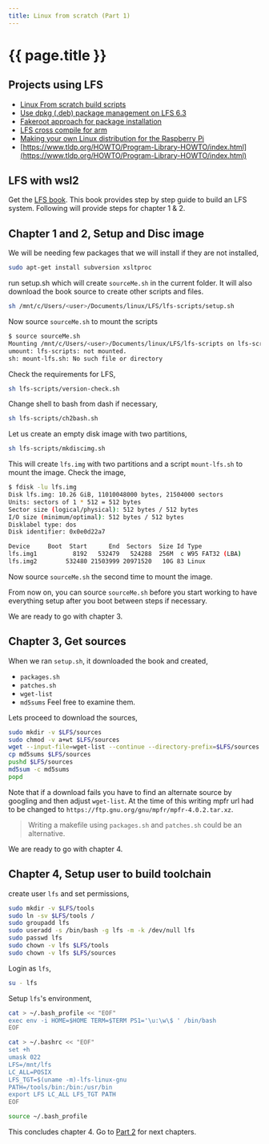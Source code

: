 ```yaml
---
title: Linux from scratch (Part 1)
---
```


# {{ page.title }}

## Projects using LFS
* [Linux From scratch build scripts](https://github.com/jfdelnero/LinuxFromScratch)
* [Use dpkg (.deb) package management on LFS 6.3](http://www.linuxfromscratch.org/hints/downloads/files/dpkg.txt)
* [Fakeroot approach for package installation](http://www.linuxfromscratch.org/hints/downloads/files/fakeroot.txt)
* [LFS cross compile for arm](https://clfs.org/view/clfs-embedded/arm/cross-tools/variables.html)
* [Making your own Linux distribution for the Raspberry Pi](https://pixelspark.nl/2019/making-your-own-linux-distribution-for-the-raspberry-pi-for-fun-and-profit-part-1)
* [https://www.tldp.org/HOWTO/Program-Library-HOWTO/index.html](https://www.tldp.org/HOWTO/Program-Library-HOWTO/index.html)

## LFS with wsl2
Get the [LFS book](http://www.linuxfromscratch.org/lfs/download.html). This book provides step by step guide to build an LFS system. Following will provide steps for chapter 1 & 2.

## Chapter 1 and 2, Setup and Disc image
We will be needing few packages that we will install if they are not installed,
```bash
sudo apt-get install subversion xsltproc
```

run setup.sh which will create ``sourceMe.sh`` in the current folder. It will also download the book source to create other scripts and files.
```bash
sh /mnt/c/Users/<user>/Documents/linux/LFS/lfs-scripts/setup.sh
```

Now source ``sourceMe.sh`` to mount the scripts
```bash
$ source sourceMe.sh
Mounting /mnt/c/Users/<user>/Documents/linux/LFS/lfs-scripts on lfs-scripts
umount: lfs-scripts: not mounted.
sh: mount-lfs.sh: No such file or directory
```

Check the requirements for LFS,
```bash
sh lfs-scripts/version-check.sh
```

Change shell to bash from dash if necessary,
```bash
sh lfs-scripts/ch2bash.sh
```

Let us create an empty disk image with two partitions,
```bash
sh lfs-scripts/mkdiscimg.sh
```
This will create ``lfs.img`` with two partitions and a script ``mount-lfs.sh`` to mount the image. Check the image, 
```bash
$ fdisk -lu lfs.img
Disk lfs.img: 10.26 GiB, 11010048000 bytes, 21504000 sectors
Units: sectors of 1 * 512 = 512 bytes
Sector size (logical/physical): 512 bytes / 512 bytes
I/O size (minimum/optimal): 512 bytes / 512 bytes
Disklabel type: dos
Disk identifier: 0x0e0d22a7

Device     Boot  Start      End  Sectors  Size Id Type
lfs.img1          8192   532479   524288  256M  c W95 FAT32 (LBA)
lfs.img2        532480 21503999 20971520   10G 83 Linux
```

Now source ``sourceMe.sh`` the second time to mount the image.

From now on, you can source ``sourceMe.sh`` before you start working to have everything setup after you boot between steps if necessary.

We are ready to go with chapter 3. 

## Chapter 3, Get sources 

When we ran ``setup.sh``, it downloaded the book and created,
* ``packages.sh``
* ``patches.sh``
* ``wget-list``
* ``md5sums``
Feel free to examine them.

Lets proceed to download the sources,
```bash
sudo mkdir -v $LFS/sources
sudo chmod -v a+wt $LFS/sources
wget --input-file=wget-list --continue --directory-prefix=$LFS/sources
cp md5sums $LFS/sources
pushd $LFS/sources
md5sum -c md5sums
popd
``` 
Note that if a download fails you have to find an alternate source by googling and then adjust ``wget-list``.
At the time of this writing mpfr url had to be changed to ``https://ftp.gnu.org/gnu/mpfr/mpfr-4.0.2.tar.xz``.
> Writing a makefile using ``packages.sh`` and ``patches.sh`` could be an alternative.

We are ready to go with chapter 4.

## Chapter 4, Setup user to build toolchain

create user ``lfs`` and set permissions,
```bash
sudo mkdir -v $LFS/tools
sudo ln -sv $LFS/tools /
sudo groupadd lfs
sudo useradd -s /bin/bash -g lfs -m -k /dev/null lfs
sudo passwd lfs
sudo chown -v lfs $LFS/tools
sudo chown -v lfs $LFS/sources
```

Login as ``lfs``,
```bash
su - lfs
```

Setup ``lfs``'s environment,
```bash
cat > ~/.bash_profile << "EOF"
exec env -i HOME=$HOME TERM=$TERM PS1='\u:\w\$ ' /bin/bash
EOF

cat > ~/.bashrc << "EOF"
set +h
umask 022
LFS=/mnt/lfs
LC_ALL=POSIX
LFS_TGT=$(uname -m)-lfs-linux-gnu
PATH=/tools/bin:/bin:/usr/bin
export LFS LC_ALL LFS_TGT PATH
EOF

source ~/.bash_profile
```

This concludes chapter 4. Go to [Part 2](lfs2) for next chapters.

